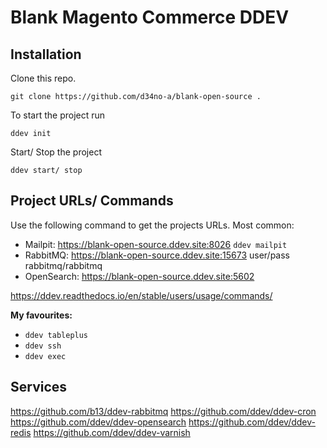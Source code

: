 # Blank Magento Commerce DDEV

## Installation

Clone this repo.
```
git clone https://github.com/d34no-a/blank-open-source .
```

To start the project run
```
ddev init
```

Start/ Stop the project
```
ddev start/ stop
```

## Project URLs/ Commands
Use the following command to get the projects URLs. Most common:

- Mailpit: https://blank-open-source.ddev.site:8026 `ddev mailpit`
- RabbitMQ: https://blank-open-source.ddev.site:15673 user/pass rabbitmq/rabbitmq
- OpenSearch: https://blank-open-source.ddev.site:5602

https://ddev.readthedocs.io/en/stable/users/usage/commands/

**My favourites:**
- `ddev tableplus`
- `ddev ssh`
- `ddev exec`

## Services

https://github.com/b13/ddev-rabbitmq
https://github.com/ddev/ddev-cron
https://github.com/ddev/ddev-opensearch
https://github.com/ddev/ddev-redis
https://github.com/ddev/ddev-varnish
